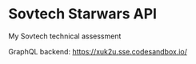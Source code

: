 # Sovtech Starwars API

My Sovtech technical assessment

GraphQL backend: https://xuk2u.sse.codesandbox.io/
